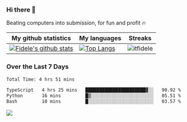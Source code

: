 ### Hi there 👋
<p>Beating computers into submission, for fun and profit 🔥</p>

|My github statistics|My languages|Streaks|
|-|-|-|
|[![Fidele's github stats](https://github-readme-stats.vercel.app/api?username=itfidele&count_private=true&show_icons=true&theme=dark&hide_title=true)](https://github.com/itfidele)|[![Top Langs](https://github-readme-stats.vercel.app/api/top-langs/?username=itfidele&show_icons=true&langs_count=8&theme=dark&layout=compact&hide_title=true)](https://github.com/itfidele)|![itfidele](https://github-readme-streak-stats.herokuapp.com/?user=itfidele&theme=dark)

### Over the Last 7 Days
<!--START_SECTION:waka-->

```txt
Total Time: 4 hrs 51 mins

TypeScript   4 hrs 25 mins   ██████████████████████▓░░   90.92 %
Python       16 mins         █▒░░░░░░░░░░░░░░░░░░░░░░░   05.51 %
Bash         10 mins         █░░░░░░░░░░░░░░░░░░░░░░░░   03.57 %
```

<!--END_SECTION:waka-->



![](https://komarev.com/ghpvc/?username=itfidele)
